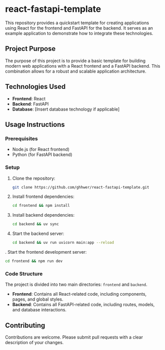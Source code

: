 # react-fastapi-template

This repository provides a quickstart template for creating applications using React for the frontend and FastAPI for the backend. It serves as an example application to demonstrate how to integrate these technologies.

## Project Purpose

The purpose of this project is to provide a basic template for building modern web applications with a React frontend and a FastAPI backend. This combination allows for a robust and scalable application architecture.

## Technologies Used

- **Frontend**: React
- **Backend**: FastAPI
- **Database**: [Insert database technology if applicable]

## Usage Instructions

### Prerequisites

- Node.js (for React frontend)
- Python (for FastAPI backend)

### Setup

1. Clone the repository:
   ```bash
   git clone https://github.com/ghhwer/react-fastapi-template.git
   ```
2. Install frontend dependencies:
   ```bash
   cd frontend && npm install
   ```
3. Install backend dependencies:
   ```bash
   cd backend && uv sync
   ```
4. Start the backend server:
   ```bash
   cd backend && uv run uvicorn main:app --reload
   ```
. Start the frontend development server:
   ```bash
   cd frontend && npm run dev
   ```

### Code Structure

The project is divided into two main directories: `frontend` and `backend`.

- **Frontend**: Contains all React-related code, including components, pages, and global styles.
- **Backend**: Contains all FastAPI-related code, including routes, models, and database interactions.

## Contributing

Contributions are welcome. Please submit pull requests with a clear description of your changes.
